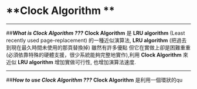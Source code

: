 **Clock Algorithm **
=======================================================
-------------------------------------------------------

##***What is Clock Algorithm ???***
**Clock Algorithm**  是 **LRU algorithm** (Least recently used page-replacement) 的一種近似演算法, **LRU algorithm** (把過去到現在最久時間未使用的那頁替換掉) 雖然有許多優點
但它在實做上卻是困難重重(必須依靠特殊的硬體支援，很少系統能夠完整地實作),利用 **Clock Algorithm** 來近似 **LRU algorithm** 增加實做可行性,
也增加演算法速度.


-------------------------------------------------------
##***How to use Clock Algorithm ???***
**Clock Algorithm** 是利用一個環狀的qu

